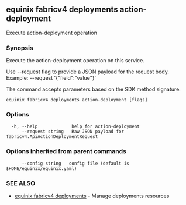 ## equinix fabricv4 deployments action-deployment

Execute action-deployment operation

### Synopsis

Execute the action-deployment operation on this service.

Use --request flag to provide a JSON payload for the request body.
Example: --request '{"field":"value"}'

The command accepts parameters based on the SDK method signature.

```
equinix fabricv4 deployments action-deployment [flags]
```

### Options

```
  -h, --help             help for action-deployment
      --request string   Raw JSON payload for fabricv4.ApiActionDeploymentRequest
```

### Options inherited from parent commands

```
      --config string   config file (default is $HOME/equinix/equinix.yaml)
```

### SEE ALSO

* [equinix fabricv4 deployments](equinix_fabricv4_deployments.md)	 - Manage deployments resources

